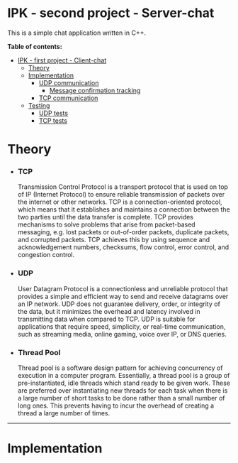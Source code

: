 # IPK - second project - Server-chat

This is a simple chat application written in C++.

**Table of contents:**

- [IPK - first project - Client-chat](#ipk---first-project---client-chat)
    - [Theory](#theory)
    - [Implementation](#implementation)
        - [UDP communication](#udp-communication)
            - [Message confirmation tracking](#message-confirmation-tracking)
        - [TCP communication](#tcp-communication)
    - [Testing](#testing)
        - [UDP tests](#udp-tests)
        - [TCP tests](#tcp-tests)

# Theory

- ### TCP

  Transmission Control Protocol is a transport protocol that is used on top of IP (Internet Protocol) to ensure reliable
  transmission of packets over the internet or other networks. TCP is a connection-oriented protocol, which means that
  it establishes and maintains a connection between the two parties until the data transfer is complete. TCP provides
  mechanisms to solve problems that arise from packet-based messaging, e.g. lost packets or out-of-order packets,
  duplicate packets, and corrupted packets. TCP achieves this by using sequence and acknowledgement numbers, checksums,
  flow control, error control, and congestion control.

- ### UDP

  User Datagram Protocol is a connectionless and unreliable protocol that provides a simple and efficient way to send
  and receive datagrams over an IP network. UDP does not guarantee delivery, order, or integrity of the data, but it
  minimizes the overhead and latency involved in transmitting data when compared to TCP. UDP is suitable for
  applications that require speed, simplicity, or real-time communication, such as streaming media, online gaming, voice
  over IP, or DNS queries.

- ### Thread Pool

  Thread pool is a software design pattern for achieving concurrency of execution in a computer program. Essentially, a
  thread pool is a group of pre-instantiated, idle threads which stand ready to be given work. These are preferred over
  instantiating new threads for each task when there is a large number of short tasks to be done rather than a small
  number of long ones. This prevents having to incur the overhead of creating a thread a large number of times.

***

# Implementation